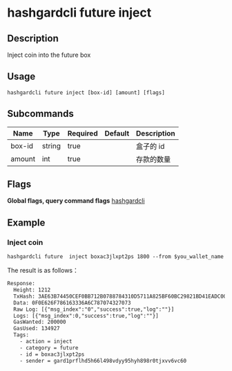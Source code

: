 # hashgardcli  future inject

## Description
Inject coin into the future box



## Usage
```shell
hashgardcli future inject [box-id] [amount] [flags]
```



## Subcommands

| Name| Type  | Required | Default   | Description        |
| ------ | ------ | -------- | ------ | ------------ |
| box-id | string | true       |        | 盒子的 id |
| amount | int   | true       |        | 存款的数量   |



## Flags

**Global flags, query command flags** [hashgardcli](../README.md)

## Example
### Inject coin

```shell
hashgardcli future  inject boxac3jlxpt2ps 1800 --from $you_wallet_name
```


The result is as follows：

```txt
Response:
  Height: 1212
  TxHash: 3AE63B74450CEF0BB712B0788784310D5711A825BF60BC29821BD41EADC00FBF
  Data: 0F0E626F786163336A6C787074327073
  Raw Log: [{"msg_index":"0","success":true,"log":""}]
  Logs: [{"msg_index":0,"success":true,"log":""}]
  GasWanted: 200000
  GasUsed: 134927
  Tags:
    - action = inject
    - category = future
    - id = boxac3jlxpt2ps
    - sender = gard1prflhd5h66l498vdyy95hyh898r0tjxvv6vc60
```

